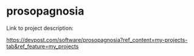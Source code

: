 # prosopagnosia

Link to project description:

https://devpost.com/software/prosopagnosia?ref_content=my-projects-tab&ref_feature=my_projects
